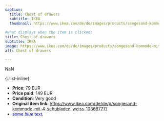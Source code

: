 ```yaml
---
caption:
  title: Chest of drawers
  subtitle: IKEA
  thumbnail: https://www.ikea.com/de/de/images/products/songesand-kommode-mit-4-schubladen-weiss__0552196_pe658953_s5.jpg
  
#what displays when the item is clicked:
title: Chest of drawers
subtitle: IKEA
image: https://www.ikea.com/de/de/images/products/songesand-kommode-mit-4-schubladen-weiss__0552196_pe658953_s5.jpg
alt: Chest of drawers

---
```

NaN

{:.list-inline} 
- **Price**: 79 EUR
- **Price paid**: 149 EUR
- **Condition**: Very good
- **Original item link**: https://www.ikea.com/de/de/p/songesand-kommode-mit-4-schubladen-weiss-10366777/
- <span style="color:blue">some *blue* text</span>.
